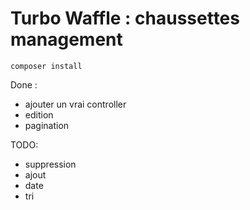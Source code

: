 # Turbo Waffle : chaussettes management

```
composer install
```

Done :

 - ajouter un vrai  controller
 - edition
 - pagination

TODO:

 - suppression
 - ajout
 - date
 - tri
